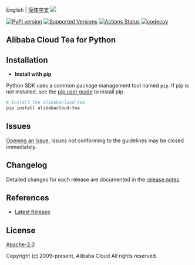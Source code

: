 English | [简体中文](README-CN.md)
![](https://aliyunsdk-pages.alicdn.com/icons/AlibabaCloud.svg)

[![PyPI version](https://badge.fury.io/py/alibabacloud-tea.svg)](https://badge.fury.io/py/alibabacloud-tea)
[![Supported Versions](https://img.shields.io/pypi/pyversions/alibabacloud-tea.svg)](https://pypi.org/project/alibabacloud-tea)
[![Actions Status](https://github.com/aliyun/tea-python/workflows/Python%20Test/badge.svg)](https://github.com/aliyun/tea-python/actions)
[![codecov](https://codecov.io/gh/aliyun/tea-python/branch/master/graph/badge.svg)](https://codecov.io/gh/aliyun/tea-python)
## Alibaba Cloud Tea for Python

## Installation
- **Install with pip**

Python SDK uses a common package management tool named `pip`. If pip is not installed, see the [pip user guide](https://pip.pypa.io/en/stable/installing/ "pip User Guide") to install pip.

```bash
# Install the alibabacloud-tea
pip install alibabacloud-tea
```

## Issues
[Opening an Issue](https://github.com/aliyun/tea-python/issues/new), Issues not conforming to the guidelines may be closed immediately.

## Changelog
Detailed changes for each release are documented in the [release notes](./ChangeLog.md).

## References
* [Latest Release](https://github.com/aliyun/tea-python/tree/master/python)

## License
[Apache-2.0](http://www.apache.org/licenses/LICENSE-2.0)

Copyright (c) 2009-present, Alibaba Cloud All rights reserved.
